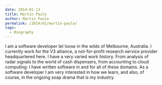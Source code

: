 ```yaml
---
date: 2014-01-13
title: Martin Paulo
author: Martin Paulo
permalink: /2014/01/martin-paulo/
tags:
  - Biography
---
```

I am a software developer let loose in the wilds of Melbourne, Australia. I currently work for the V3 alliance, a not-for-profit research service provider headquartered here. I have a very varied work history. From analysis of radar signals to the world of cash dispensers, from accounting to cloud computing: I have written software in and for all of these domains. As a software developer I am very interested in how we learn, and also, of course, in the ongoing soap drama that is my industry.
